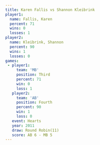 ```yaml
---
title: Karen Fallis vs Shannon Kleibrink
player1:                  
  name: Fallis, Karen     
  percent: 71             
  wins: 0                 
  losses: 1               
player2:                  
  name: Kleibrink, Shannon
  percent: 90             
  wins: 1                 
  losses: 0               
games:
 - player1:         
     team: 'MB'     
     position: Third
     percent: 71    
     win: 0         
     loss: 1        
   player2:          
     team: 'AB'      
     position: Fourth
     percent: 90     
     win: 1          
     loss: 0         
   event: Hearts        
   year: 2011           
   draw: Round Robin(11)
   score: AB 6 - MB 5   
---
```

